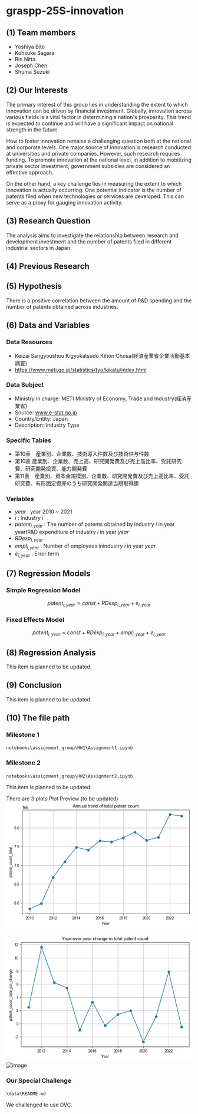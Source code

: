 # graspp-25S-innovation

## (1) Team members

- Yoshiya Bito
- Kohsuke Sagara
- Rin Nitta
- Joseph Chen
- Shuma Suzuki

## (2) Our Interests

The primary interest of this group lies in understanding the extent to which innovation can be driven by financial investment.
Globally, innovation across various fields is a vital factor in determining a nation's prosperity. This trend is expected to continue and will have a significant impact on national strength in the future.

How to foster innovation remains a challenging question both at the national and corporate levels. One major source of innovation is research conducted at universities and private companies. However, such research requires funding. To promote innovation at the national level, in addition to mobilizing private sector investment, government subsidies are considered an effective approach.

On the other hand, a key challenge lies in measuring the extent to which innovation is actually occurring. One potential indicator is the number of patents filed when new technologies or services are developed. This can serve as a proxy for gauging innovation activity.

## (3) Research Question

The analysis aims to investigate the relationship between research and development investment and the number of patents filed in different industrial sectors in Japan.

## (4) Previous Research

## (5) Hypothesis

There is a positive correlation between the amount of R&D spending and the number of patents obtained across industries.

## (6) Data and Variables

### Data Resources

- Keizai Sangyoushou Kigyokatsudo Kihon Chosa(経済産業省企業活動基本調査)
- https://www.meti.go.jp/statistics/tyo/kikatu/index.html

### Data Subject

- Ministry in charge: METI Ministry of Economy, Trade and Industry(経済産業省)
- Source: www.e-stat.go.jp
- Country/Entity: Japan
- Description: Industry Type

### Specific Tables

- 第10表　産業別、企業数、技術導入件数及び技術供与件数
- 第10表  産業別、企業数、売上高、研究開発費及び売上高比率、受託研究費、研究開発投資、能力開発費
- 第11表　産業別、資本金規模別、企業数、研究開発費及び売上高比率、受託研究費、有形固定資産のうち研究開発関連当期取得額

### Variables

- $year$ : year 2010 ~ 2021
- $i$ : Industry $i$
- $patent_{i, year}$ : The number of patents obtained by industry $i$ in year year$t$R&D expenditure of industry $i$ in year $year$
- $RDexp_{i, year}$ :
- $empl_{i, year}$ : Number of employees inindustry $i$ in year $year$
- $e_{i, year}$ : Error term

## (7) Regression Models

### Simple Regression Model

$$
patent_{i, year} = const + RDexp_{i, year} + e_{i, year}
$$

### Fixed Effects Model

$$
patent_{i, year} = const + RDexp_{i, year} + empl_{i, year} + e_{i, year}
$$

## (8) Regression Analysis

This item is planned to be updated.

## (9) Conclusion

This item is planned to be updated.

## (10) The file path

### Milestone 1

`notebooks\assignment_group\HW1\Assignment1.ipynb`

### Milestone 2

`notebooks\assignment_group\HW2\Assignment2.ipynb`

This item is planned to be updated.

There are 3 plots
Plot Preview (to be updated)
![1748228982837](image/README/1748228982837.png)

![1748228870896](image/README/1748228870896.png)
![image](https://github.com/user-attachments/assets/defa6edd-2b1e-455c-a813-1757f478e5c9)

### Our Special Challenge

`\data\README.md`

We challenged to use DVC.
